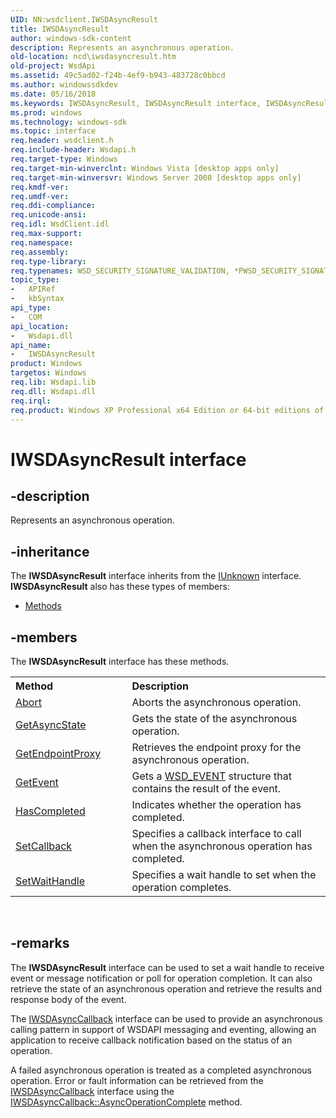 ```yaml
---
UID: NN:wsdclient.IWSDAsyncResult
title: IWSDAsyncResult
author: windows-sdk-content
description: Represents an asynchronous operation.
old-location: ncd\iwsdasyncresult.htm
old-project: WsdApi
ms.assetid: 49c5ad02-f24b-4ef9-b943-483728c0bbcd
ms.author: windowssdkdev
ms.date: 05/16/2018
ms.keywords: IWSDAsyncResult, IWSDAsyncResult interface, IWSDAsyncResult interface,described, ncd.iwsdasyncresult, wsdclient/IWSDAsyncResult
ms.prod: windows
ms.technology: windows-sdk
ms.topic: interface
req.header: wsdclient.h
req.include-header: Wsdapi.h
req.target-type: Windows
req.target-min-winverclnt: Windows Vista [desktop apps only]
req.target-min-winversvr: Windows Server 2008 [desktop apps only]
req.kmdf-ver: 
req.umdf-ver: 
req.ddi-compliance: 
req.unicode-ansi: 
req.idl: WsdClient.idl
req.max-support: 
req.namespace: 
req.assembly: 
req.type-library: 
req.typenames: WSD_SECURITY_SIGNATURE_VALIDATION, *PWSD_SECURITY_SIGNATURE_VALIDATION
topic_type:
-	APIRef
-	kbSyntax
api_type:
-	COM
api_location:
-	Wsdapi.dll
api_name:
-	IWSDAsyncResult
product: Windows
targetos: Windows
req.lib: Wsdapi.lib
req.dll: Wsdapi.dll
req.irql: 
req.product: Windows XP Professional x64 Edition or 64-bit editions of     Windows Server 2003
---
```


# IWSDAsyncResult interface


## -description


Represents an asynchronous operation.


## -inheritance

The <b xmlns:loc="http://microsoft.com/wdcml/l10n">IWSDAsyncResult</b> interface inherits from the <a href="https://msdn.microsoft.com/33f1d79a-33fc-4ce5-a372-e08bda378332">IUnknown</a> interface. <b>IWSDAsyncResult</b> also has these types of members:
<ul>
<li><a href="https://docs.microsoft.com/">Methods</a></li>
</ul>

## -members

The <b>IWSDAsyncResult</b> interface has these methods.
<table class="members" id="memberListMethods">
<tr>
<th align="left" width="37%">Method</th>
<th align="left" width="63%">Description</th>
</tr>
<tr data="declared;">
<td align="left" width="37%">
<a href="https://msdn.microsoft.com/9237bcb4-4404-4d15-a18a-1d651e3fb899">Abort</a>
</td>
<td align="left" width="63%">
Aborts the asynchronous operation.

</td>
</tr>
<tr data="declared;">
<td align="left" width="37%">
<a href="https://msdn.microsoft.com/4f4115bd-748e-41cd-928f-3dd3a354d336">GetAsyncState</a>
</td>
<td align="left" width="63%">
Gets the state of the asynchronous operation.

</td>
</tr>
<tr data="declared;">
<td align="left" width="37%">
<a href="https://msdn.microsoft.com/f2b1f43a-e86c-4ec9-a39f-9c5050f3e3c3">GetEndpointProxy</a>
</td>
<td align="left" width="63%">
Retrieves the endpoint proxy for the asynchronous operation.

</td>
</tr>
<tr data="declared;">
<td align="left" width="37%">
<a href="https://msdn.microsoft.com/de201c8b-9052-42f9-b95d-3b65cf0c86a3">GetEvent</a>
</td>
<td align="left" width="63%">
Gets a <a href="https://msdn.microsoft.com/d8697474-bfe5-4704-b1ac-15cf96f2ca92">WSD_EVENT</a> structure that contains the result of the event.

</td>
</tr>
<tr data="declared;">
<td align="left" width="37%">
<a href="https://msdn.microsoft.com/67944519-c6cc-4dc8-9035-4e6ee84e1277">HasCompleted</a>
</td>
<td align="left" width="63%">
Indicates whether the operation has completed.

</td>
</tr>
<tr data="declared;">
<td align="left" width="37%">
<a href="https://msdn.microsoft.com/39fc05f8-4b09-4305-b9a4-b4ef65788efc">SetCallback</a>
</td>
<td align="left" width="63%">
Specifies a callback interface to call when the asynchronous operation has completed. 

</td>
</tr>
<tr data="declared;">
<td align="left" width="37%">
<a href="https://msdn.microsoft.com/d7196785-0e9c-4320-a14e-60457f72c66b">SetWaitHandle</a>
</td>
<td align="left" width="63%">
Specifies a wait handle to set when the operation completes.

</td>
</tr>
</table> 


## -remarks



The <b>IWSDAsyncResult</b> interface can be used to set a wait handle to receive event or message notification or poll for operation completion. It can also retrieve the state of an asynchronous operation and retrieve the results and response body of the event.

The <a href="https://msdn.microsoft.com/24108143-55b7-4098-a4cc-025dfdfd054a">IWSDAsyncCallback</a> interface can be used to provide an asynchronous calling pattern in support of WSDAPI messaging and eventing, allowing an application to receive callback notification based on the status of an operation.



A failed asynchronous operation is treated as a completed asynchronous operation. Error or fault information can be retrieved from the <a href="https://msdn.microsoft.com/24108143-55b7-4098-a4cc-025dfdfd054a">IWSDAsyncCallback</a> interface using the <a href="https://msdn.microsoft.com/f2272d1e-bb12-43cd-a0ae-80530ad25fcf">IWSDAsyncCallback::AsyncOperationComplete</a> method.



